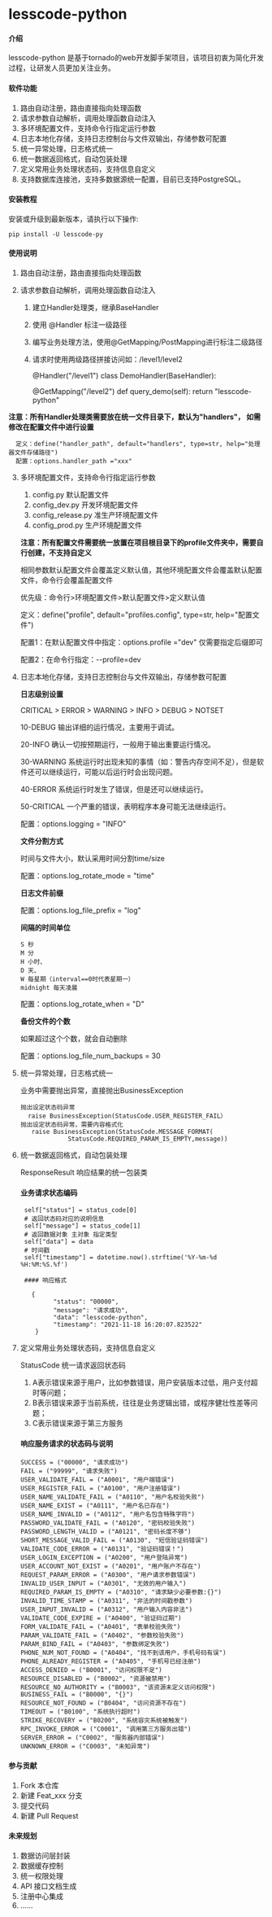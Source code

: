 # lesscode-python

#### 介绍
   lesscode-python 是基于tornado的web开发脚手架项目，该项目初衷为简化开发过程，让研发人员更加关注业务。
#### 软件功能
1. 路由自动注册，路由直接指向处理函数
2. 请求参数自动解析，调用处理函数自动注入
3. 多环境配置文件，支持命令行指定运行参数
4. 日志本地化存储，支持日志控制台与文件双输出，存储参数可配置
5. 统一异常处理，日志格式统一
6. 统一数据返回格式，自动包装处理
7. 定义常用业务处理状态码，支持信息自定义
8. 支持数据库连接池，支持多数据源统一配置，目前已支持PostgreSQL。
#### 安装教程

安装或升级到最新版本，请执行以下操作:
    
    pip install -U lesscode-py

#### 使用说明

1. 路由自动注册，路由直接指向处理函数
2. 请求参数自动解析，调用处理函数自动注入

   1. 建立Handler处理类，继承BaseHandler
   2. 使用 @Handler 标注一级路径
   3. 编写业务处理方法，使用@GetMapping/PostMapping进行标注二级路径
   4. 请求时使用两级路径拼接访问如：/level1/level2


       @Handler("/level1") 
       class DemoHandler(BaseHandler):

       @GetMapping("/level2")
       def query_demo(self):
        return "lesscode-python"


**注意：所有Handler处理类需要放在统一文件目录下，默认为"handlers"， 如需修改在配置文件中进行设置**
               
      定义：define("handler_path", default="handlers", type=str, help="处理器文件存储路径")
      配置：options.handler_path ="xxx"
3. 多环境配置文件，支持命令行指定运行参数
   
   1. config.py 默认配置文件
   2. config_dev.py 开发环境配置文件
   3. config_release.py 准生产环境配置文件
   4. config_prod.py 生产环境配置文件
   
   
   **注意：所有配置文件需要统一放置在项目根目录下的profile文件夹中，需要自行创建，不支持自定义**

   相同参数默认配置文件会覆盖定义默认值，其他环境配置文件会覆盖默认配置文件，命令行会覆盖配置文件
   
   优先级：命令行>环境配置文件>默认配置文件>定义默认值

      
      定义：define("profile", default="profiles.config", type=str, help="配置文件")

      配置1：在默认配置文件中指定：options.profile ="dev" 仅需要指定后缀即可

      配置2：在命令行指定：--profile=dev
      
4. 日志本地化存储，支持日志控制台与文件双输出，存储参数可配置


      **日志级别设置**

      CRITICAL > ERROR > WARNING > INFO > DEBUG > NOTSET

      10-DEBUG       输出详细的运行情况，主要用于调试。

      20-INFO        确认一切按预期运行，一般用于输出重要运行情况。

      30-WARNING     系统运行时出现未知的事情（如：警告内存空间不足），但是软件还可以继续运行，可能以后运行时会出现问题。
      
      40-ERROR       系统运行时发生了错误，但是还可以继续运行。

      50-CRITICAL    一个严重的错误，表明程序本身可能无法继续运行。
      
      配置：options.logging = "INFO"

      **文件分割方式**

      时间与文件大小，默认采用时间分割time/size

      配置：options.log_rotate_mode = "time"
      
      **日志文件前缀**

      配置：options.log_file_prefix = "log"

      **间隔的时间单位**

       S 秒
       M 分
       H 小时、
       D 天、
       W 每星期（interval==0时代表星期一）
       midnight 每天凌晨

      配置：options.log_rotate_when = "D"
      
      **备份文件的个数**

      如果超过这个个数，就会自动删除

      配置：options.log_file_num_backups = 30
 
5. 统一异常处理，日志格式统一
      
    业务中需要抛出异常，直接抛出BusinessException

       抛出设定状态码异常
         raise BusinessException(StatusCode.USER_REGISTER_FAIL）
       抛出设定状态码异常，需要内容格式化
          raise BusinessException(StatusCode.MESSAGE_FORMAT(
                    StatusCode.REQUIRED_PARAM_IS_EMPTY,message))
       
6. 统一数据返回格式，自动包装处理

      ResponseResult  响应结果的统一包装类
      #### 业务请求状态编码
        self["status"] = status_code[0]
        # 返回状态码对应的说明信息
        self["message"] = status_code[1]
        # 返回数据对象 主对象 指定类型
        self["data"] = data
        # 时间戳
        self["timestamp"] = datetime.now().strftime('%Y-%m-%d %H:%M:%S.%f')
      
        #### 响应格式

          {
                "status": "00000",
                "message": "请求成功",
                "data": "lesscode-python",
                "timestamp": "2021-11-18 16:20:07.823522"
           }
8. 定义常用业务处理状态码，支持信息自定义

    StatusCode 统一请求返回状态码
   1. A表示错误来源于用户，比如参数错误，用户安装版本过低，用户支付超时等问题；
   2. B表示错误来源于当前系统，往往是业务逻辑出错，或程序健壮性差等问题；
   3. C表示错误来源于第三方服务

    #### 响应服务请求的状态码与说明
       SUCCESS = ("00000", "请求成功")
       FAIL = ("99999", "请求失败")
       USER_VALIDATE_FAIL = ("A0001", "用户端错误")
       USER_REGISTER_FAIL = ("A0100", "用户注册错误")
       USER_NAME_VALIDATE_FAIL = ("A0110", "用户名校验失败")
       USER_NAME_EXIST = ("A0111", "用户名已存在")
       USER_NAME_INVALID = ("A0112", "用户名包含特殊字符")
       PASSWORD_VALIDATE_FAIL = ("A0120", "密码校验失败")
       PASSWORD_LENGTH_VALID = ("A0121", "密码长度不够")
       SHORT_MESSAGE_VALID_FAIL = ("A0130", "短信验证码错误")
       VALIDATE_CODE_ERROR = ("A0131", "验证码错误！")
       USER_LOGIN_EXCEPTION = ("A0200", "用户登陆异常")
       USER_ACCOUNT_NOT_EXIST = ("A0201", "用户账户不存在")
       REQUEST_PARAM_ERROR = ("A0300", "用户请求参数错误")
       INVALID_USER_INPUT = ("A0301", "无效的用户输入")
       REQUIRED_PARAM_IS_EMPTY = ("A0310", "请求缺少必要参数:{}")
       INVALID_TIME_STAMP = ("A0311", "非法的时间戳参数")
       USER_INPUT_INVALID = ("A0312", "用户输入内容非法")
       VALIDATE_CODE_EXPIRE = ("A0400", "验证码过期")
       FORM_VALIDATE_FAIL = ("A0401", "表单校验失败")
       PARAM_VALIDATE_FAIL = ("A0402", "参数校验失败")
       PARAM_BIND_FAIL = ("A0403", "参数绑定失败")
       PHONE_NUM_NOT_FOUND = ("A0404", "找不到该用户，手机号码有误")
       PHONE_ALREADY_REGISTER = ("A0405", "手机号已经注册")
       ACCESS_DENIED = ("B0001", "访问权限不足")
       RESOURCE_DISABLED = ("B0002", "资源被禁用")
       RESOURCE_NO_AUTHORITY = ("B0003", "该资源未定义访问权限")
       BUSINESS_FAIL = ("B0000", "{}")
       RESOURCE_NOT_FOUND = ("B0404", "访问资源不存在")
       TIMEOUT = ("B0100", "系统执行超时")
       STRIKE_RECOVERY = ("B0200", "系统容灾系统被触发")
       RPC_INVOKE_ERROR = ("C0001", "调用第三方服务出错")
       SERVER_ERROR = ("C0002", "服务器内部错误")
       UNKNOWN_ERROR = ("C0003", "未知异常")
#### 参与贡献

1.  Fork 本仓库
2.  新建 Feat_xxx 分支
3.  提交代码
4.  新建 Pull Request


#### 未来规划

1.  数据访问层封装
2.  数据缓存控制
3.  统一权限处理
4.  API 接口文档生成
5.  注册中心集成
6.  ......
